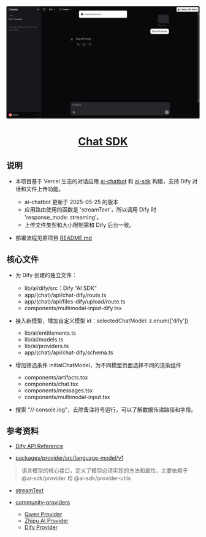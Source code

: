 <a href="https://www.aibangxuanxing.com/">
  <img alt="Next.js 14 and App Router-ready AI chatbot." src="public/images/dify-ai-provider.jpg">
  <h1 align="center">Chat SDK</h1>
</a>

## 说明

- 本项目基于 Vercel 生态的对话应用 [ai-chatbot](https://github.com/vercel/ai-chatbot) 和 [ai-sdk](https://github.com/vercel/ai) 构建，支持 Dify 对话和文件上传功能。
  * ai-chatbot 更新于 2025-05-25 的版本
  * 应用路由使用的函数是 'streamText'，所以调用 Dify 时 'response_mode: streaming'。
  * 上传文件类型和大小限制需和 Dify 后台一致。

- 部署流程见原项目 [README.md](https://github.com/iChuck-W/ai-chatbot-dify-provider/blob/main/README_EN.md)

## 核心文件

- 为 Dify 创建的独立文件：
  * lib/ai/dify/src：Dify “AI SDK”
  * app/(chat)/api/chat-dify/route.ts
  * app/(chat)/api/files-dify/upload/route.ts
  * components/multimodal-input-dify.tsx

- 接入新模型，增加自定义模型 id：selectedChatModel: z.enum(['dify'])
  * lib/ai/entitlements.ts
  * lib/ai/models.ts
  * lib/ai/providers.ts
  * app/(chat)/api/chat-dify/schema.ts

- 增加筛选条件 initialChatModel，为不同模型页面选择不同的渲染组件
  * components/artifacts.tsx
  * components/chat.tsx
  * components/messages.tsx
  * components/multimodal-input.tsx

- 搜索 "// console.log"，去除备注符号运行，可以了解数据传递路径和字段。

## 参考资料

- [Dify API Reference](https://docs.dify.ai/api-reference/)

- [packages/provider/src/language-model/v1](https://github.com/vercel/ai/tree/main/packages/provider/src/language-model/v1)
> 语言模型的核心接口，定义了模型必须实现的方法和属性，主要依赖于 @ai-sdk/provider 和 @ai-sdk/provider-utils

- [streamText](https://ai-sdk.dev/docs/reference/ai-sdk-core/stream-text)

- [community-providers](https://ai-sdk.dev/providers/community-providers)
  - [Qwen Provider](https://ai-sdk.dev/providers/community-providers/qwen)
  - [Zhipu AI Provider](https://ai-sdk.dev/providers/community-providers/zhipu)
  - [Dify Provider](https://ai-sdk.dev/providers/community-providers/dify)
